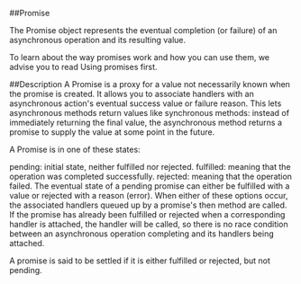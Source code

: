 ##Promise

The Promise object represents the eventual completion (or failure) of an asynchronous operation and its resulting value.

To learn about the way promises work and how you can use them, we advise you to read Using promises first.

##Description
A Promise is a proxy for a value not necessarily known when the promise is created. It allows you to associate handlers with an asynchronous action's eventual success value or failure reason. This lets asynchronous methods return values like synchronous methods: instead of immediately returning the final value, the asynchronous method returns a promise to supply the value at some point in the future.

A Promise is in one of these states:

pending: initial state, neither fulfilled nor rejected.
fulfilled: meaning that the operation was completed successfully.
rejected: meaning that the operation failed.
The eventual state of a pending promise can either be fulfilled with a value or rejected with a reason (error). When either of these options occur, the associated handlers queued up by a promise's then method are called. If the promise has already been fulfilled or rejected when a corresponding handler is attached, the handler will be called, so there is no race condition between an asynchronous operation completing and its handlers being attached.

A promise is said to be settled if it is either fulfilled or rejected, but not pending.
